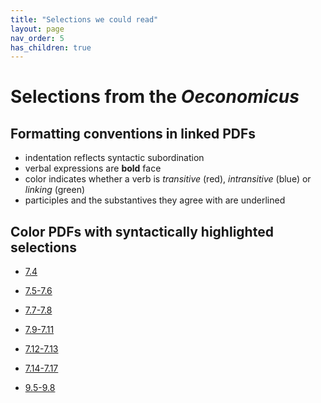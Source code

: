 ```yaml
---
title: "Selections we could read"
layout: page
nav_order: 5
has_children: true
---
```



# Selections from the *Oeconomicus* 

## Formatting conventions in linked PDFs

- indentation reflects syntactic subordination
- verbal expressions are **bold** face
- color indicates whether a verb is *transitive* (red), *intransitive* (blue) or *linking* (green)
- participles and the substantives they agree with are underlined


## Color PDFs with syntactically highlighted selections


- [7.4](./XenOec7.4.pdf)
- [7.5-7.6](./XenOec7.5-7.6.pdf)
- [7.7-7.8](./XenOec7.7-7.8.pdf)
- [7.9-7.11](./XenOec7.9-7.11.pdf)
- [7.12-7.13](./XenOec7.12-7.13.pdf)
- [7.14-7.17](./XenOec7.14-7.17.pdf)

- [9.5-9.8](./XenOec9.5-9.8.pdf)
